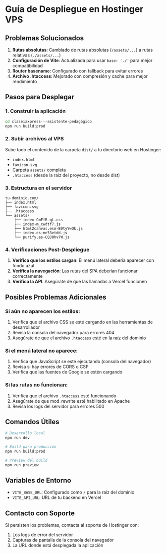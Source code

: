 # Guía de Despliegue en Hostinger VPS

## Problemas Solucionados

1. **Rutas absolutas**: Cambiado de rutas absolutas (`/assets/...`) a rutas relativas (`./assets/...`)
2. **Configuración de Vite**: Actualizada para usar `base: './'` para mejor compatibilidad
3. **Router basename**: Configurado con fallback para evitar errores
4. **Archivo .htaccess**: Mejorado con compresión y cache para mejor rendimiento

## Pasos para Desplegar

### 1. Construir la aplicación
```bash
cd claseiaxpress---asistente-pedagógico
npm run build:prod
```

### 2. Subir archivos al VPS
Sube todo el contenido de la carpeta `dist/` a tu directorio web en Hostinger:
- `index.html`
- `favicon.svg`
- Carpeta `assets/` completa
- `.htaccess` (desde la raíz del proyecto, no desde dist)

### 3. Estructura en el servidor
```
tu-dominio.com/
├── index.html
├── favicon.svg
├── .htaccess
└── assets/
    ├── index-CmFfB-qL.css
    ├── index-m_cwdtf7.js
    ├── html2canvas.esm-B0tyYwQk.js
    ├── index.es-mn53vtdd.js
    └── purify.es-CQJ0hv7W.js
```

### 4. Verificaciones Post-Despliegue

1. **Verifica que los estilos cargan**: El menú lateral debería aparecer con fondo azul
2. **Verifica la navegación**: Las rutas del SPA deberían funcionar correctamente
3. **Verifica la API**: Asegúrate de que las llamadas a Vercel funcionen

## Posibles Problemas Adicionales

### Si aún no aparecen los estilos:
1. Verifica que el archivo CSS se esté cargando en las herramientas de desarrollador
2. Revisa la consola del navegador para errores 404
3. Asegúrate de que el archivo `.htaccess` esté en la raíz del dominio

### Si el menú lateral no aparece:
1. Verifica que JavaScript se esté ejecutando (consola del navegador)
2. Revisa si hay errores de CORS o CSP
3. Verifica que las fuentes de Google se estén cargando

### Si las rutas no funcionan:
1. Verifica que el archivo `.htaccess` esté funcionando
2. Asegúrate de que mod_rewrite esté habilitado en Apache
3. Revisa los logs del servidor para errores 500

## Comandos Útiles

```bash
# Desarrollo local
npm run dev

# Build para producción
npm run build:prod

# Preview del build
npm run preview
```

## Variables de Entorno

- `VITE_BASE_URL`: Configurado como `/` para la raíz del dominio
- `VITE_API_URL`: URL de tu backend en Vercel

## Contacto con Soporte

Si persisten los problemas, contacta al soporte de Hostinger con:
1. Los logs de error del servidor
2. Capturas de pantalla de la consola del navegador
3. La URL donde está desplegada la aplicación